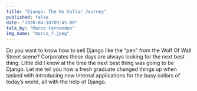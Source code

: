 ```yaml
---
title: "Django: The No Collar Journey"
published: false
date: "2020-04-18T09:45:00"
talk_by: "Marco Fernandes"
img_name: "marco_f.jpeg"
---
```


Do you want to know how to sell Django like the “pen” from the Wolf Of Wall Street scene? Corporates these days are always looking for the next best thing. Little did I know at the time the next best thing was going to be Django. Let me tell you how a fresh graduate changed things up when tasked with introducing new internal applications for the busy collars of today’s world, all with the help of Django.
